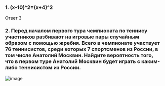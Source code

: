 ### 1. (x-10)^2=(x+4)^2
Ответ 3
### 2. Перед началом первого тура чемпионата по теннису участников разбивают на игровые пары случайным образом с помощью жребия. Всего в чемпионате участвует 76 теннисистов, среди которых 7 спортсменов из России, в том числе Анатолий Москвин. Найдите вероятность того, что в первом туре Анатолий Москвин будет играть с каким-либо теннисистом из России.
![image](https://user-images.githubusercontent.com/97444278/152638757-54c3ea71-106f-49be-b101-4c225011dd6b.png)
